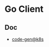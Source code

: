 # Go Client

## Doc

* [code-gen@k8s](https://blog.openshift.com/kubernetes-deep-dive-code-generation-customresources/)

